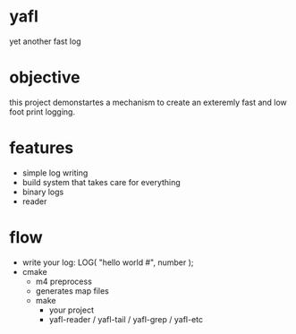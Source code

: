 # yafl
yet another fast log
# objective
this project demonstartes a mechanism to create an exteremly fast and low foot print logging.
# features
* simple log writing
* build system that takes care for everything
* binary logs
* reader
# flow
* write your log: LOG( "hello world #", number );
* cmake
  * m4 preprocess
  * generates map files
  * make
    * your project
    * yafl-reader / yafl-tail / yafl-grep / yafl-etc
    
